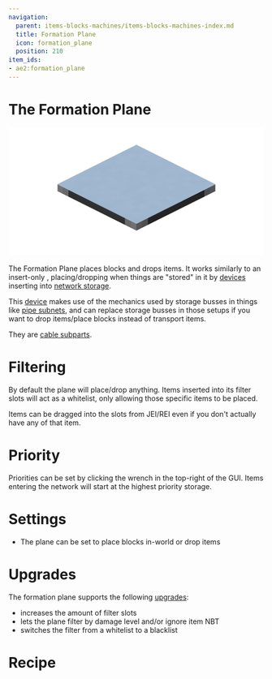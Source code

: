 ```yaml
---
navigation:
  parent: items-blocks-machines/items-blocks-machines-index.md
  title: Formation Plane
  icon: formation_plane
  position: 210
item_ids:
- ae2:formation_plane
---
```

# The Formation Plane

![A picture of a formation plane.](../assets/blocks/formation_plane.png)

The Formation Plane places blocks and drops items. It works similarly to an insert-only <ItemLink id="storage_bus" />,
placing/dropping when things are "stored" in it by [devices](../ae2-mechanics/devices.md) inserting into [network storage](../ae2-mechanics/import-export-storage.md).

This [device](../ae2-mechanics/devices.md) makes use of the mechanics used by storage busses in things like [pipe subnets](../example_setups/pipe-subnet.md),
and can replace storage busses in those setups if you want to drop items/place blocks instead of transport items.

They are [cable subparts](../ae2-mechanics/cable-subparts.md).

# Filtering

By default the plane will place/drop anything. Items inserted into its filter slots will act as a whitelist, only
allowing those specific items to be placed.

Items can be dragged into the slots from JEI/REI even if you don't actually have any of that item.

# Priority

Priorities can be set by clicking the wrench in the top-right of the GUI.
Items entering the network will start at the highest priority storage.

# Settings

- The plane can be set to place blocks in-world or drop items

# Upgrades

The formation plane supports the following [upgrades](upgrade_cards.md):

- <ItemLink id="capacity_card" /> increases the amount of filter slots
- <ItemLink id="fuzzy_card" /> lets the plane filter by damage level and/or ignore item NBT
- <ItemLink id="inverter_card" /> switches the filter from a whitelist to a blacklist

# Recipe

<RecipeFor id="formation_plane" />